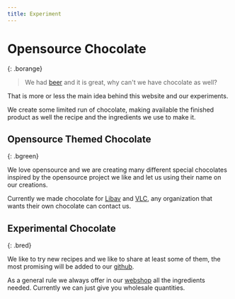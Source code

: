 ```yaml
---
title: Experiment
---
```


Opensource Chocolate
====================
{: .borange}

> We had [beer](http://baladin.it/open-source) and it is great, why can't
> we have chocolate as well?

That is more or less the main idea behind this website and our experiments.

We create some limited run of chocolate, making available the finished product
as well the recipe and the ingredients we use to make it.

Opensource Themed Chocolate
---------------------------
{: .bgreen}

We love opensource and we are creating many different special chocolates
inspired by the opensource project we like and let us using their name on
our creations.

Currently we made chocolate for [Libav](http://libav.org) and [VLC](http://videolan.org), any organization that wants their own chocolate can contact us.

Experimental Chocolate
----------------------
{: .bred}

We like to try new recipes and we like to share at least some of them, the
most promising will be added to our [github](http://github.com/borgodoro/choco).

As a general rule we always offer in our [webshop](http://shop.borgodoro.it)
all the ingredients needed. Currently we can just give you wholesale quantities.

